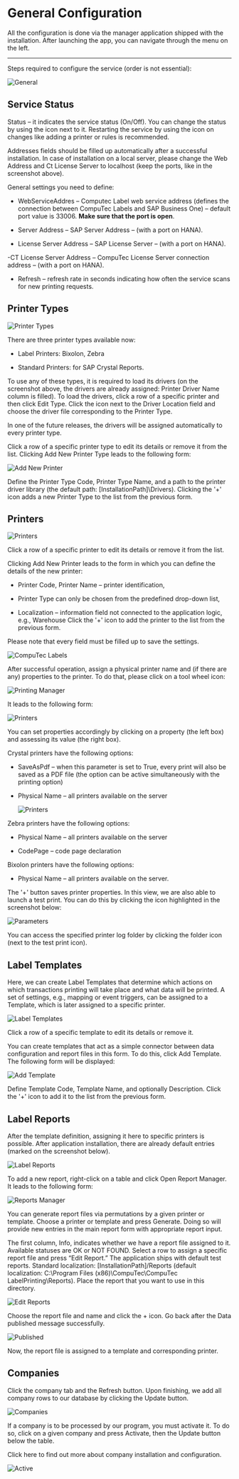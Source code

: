 # General Configuration

All the configuration is done via the manager application shipped with the installation. After launching the app, you can navigate through the menu on the left.

---

Steps required to configure the service (order is not essential):

![General](./media/ct-labels-general.png)

## Service Status

Status – it indicates the service status (On/Off). You can change the status by using the icon next to it. Restarting the service by using the icon on changes like adding a printer or rules is recommended.

Addresses fields should be filled up automatically after a successful installation. In case of installation on a local server, please change the Web Address and Ct License Server to localhost (keep the ports, like in the screenshot above).

General settings you need to define:

- WebServiceAddres – Computec Label web service address (defines the connection between CompuTec Labels and SAP Business One) – default port value is 33006. **Make sure that the port is open**.

- Server Address – SAP Server Address – (with a port on HANA).

- License Server Address – SAP License Server – (with a port on HANA).

-CT License Server Address – CompuTec License Server connection address – (with a port on HANA).

- Refresh – refresh rate in seconds indicating how often the service scans for new printing requests.

## Printer Types

![Printer Types](./media/printer-types.png)

There are three printer types available now:

- Label Printers: Bixolon, Zebra

- Standard Printers: for SAP Crystal Reports.

To use any of these types, it is required to load its drivers (on the screenshot above, the drivers are already assigned: Printer Driver Name column is filled). To load the drivers, click a row of a specific printer and then click Edit Type. Click the icon next to the Driver Location field and choose the driver file corresponding to the Printer Type.

In one of the future releases, the drivers will be assigned automatically to every printer type.

Click a row of a specific printer type to edit its details or remove it from the list. Clicking Add New Printer Type leads to the following form:

![Add New Printer](./media/add-new-printer-type.png)

Define the Printer Type Code, Printer Type Name, and a path to the printer driver library (the default path: [InstallationPath]\Drivers). Clicking the '+' icon adds a new Printer Type to the list from the previous form.

## Printers

![Printers](./media/Printers.png)

Click a row of a specific printer to edit its details or remove it from the list.

Clicking Add New Printer leads to the form in which you can define the details of the new printer:

- Printer Code, Printer Name – printer identification,

- Printer Type can only be chosen from the predefined drop-down list,

- Localization – information field not connected to the application logic, e.g., Warehouse Click the '+' icon to add the printer to the list from the previous form.

Please note that every field must be filled up to save the settings.

![CompuTec Labels](./media/add-new-printer.png)

After successful operation, assign a physical printer name and (if there are any) properties to the printer. To do that, please click on a tool wheel icon:

![Printing Manager](./media/printers-configuration.png)

It leads to the following form:

![Printers](./media/printer-parameters.png)

You can set properties accordingly by clicking on a property (the left box) and assessing its value (the right box).

Crystal printers have the following options:

- SaveAsPdf – when this parameter is set to True, every print will also be saved as a PDF file (the option can be active simultaneously with the printing option)

- Physical Name – all printers available on the server

  ![Printers](./media/windows-printers.png)

Zebra printers have the following options:

- Physical Name – all printers available on the server

- CodePage – code page declaration

Bixolon printers have the following options:

- Physical Name – all printers available on the server.

The '+' button saves printer properties. In this view, we are also able to launch a test print. You can do this by clicking the icon highlighted in the screenshot below:

![Parameters](./media/printer-parameters-printer.png)

You can access the specified printer log folder by clicking the folder icon (next to the test print icon).

## Label Templates

Here, we can create Label Templates that determine which actions on which transactions printing will take place and what data will be printed. A set of settings, e.g., mapping or event triggers, can be assigned to a Template, which is later assigned to a specific printer.

![Label Templates](./media/label-templates.png)

Click a row of a specific template to edit its details or remove it.

You can create templates that act as a simple connector between data configuration and report files in this form. To do this, click Add Template. The following form will be displayed:

![Add Template](./media/add-template.png)

Define Template Code, Template Name, and optionally Description. Click the '+' icon to add it to the list from the previous form.

## Label Reports

After the template definition, assigning it here to specific printers is possible. After application installation, there are already default entries (marked on the screenshot below).

![Label Reports](./media/label-reports.png)

To add a new report, right-click on a table and click Open Report Manager. It leads to the following form:

![Reports Manager](./media/reports-manager.png)

You can generate report files via permutations by a given printer or template. Choose a printer or template and press Generate. Doing so will provide new entries in the main report form with appropriate report input.

The first column, Info, indicates whether we have a report file assigned to it. Available statuses are OK or NOT FOUND. Select a row to assign a specific report file and press “Edit Report.” The application ships with default test reports. Standard localization: [InstallationPath]/Reports (default localization: C:\Program Files (x86)\CompuTec\CompuTec LabelPrinting\Reports). Place the report that you want to use in this directory.

![Edit Reports](./media/edit-report.png)

Choose the report file and name and click the + icon. Go back after the Data published message successfully.

![Published](./media/published-file.png)

Now, the report file is assigned to a template and corresponding printer.

## Companies

Click the company tab and the Refresh button. Upon finishing, we add all company rows to our database by clicking the Update button.

![Companies](./media/companies-refresh.png)

If a company is to be processed by our program, you must activate it. To do so, click on a given company and press Activate, then the Update button below the table.

Click here to find out more about company installation and configuration.

![Active](./media/activate-company.png)

